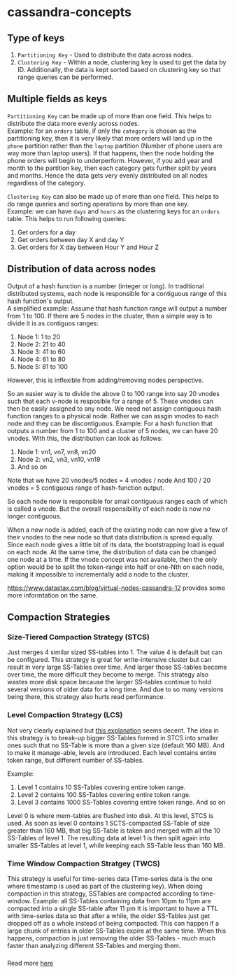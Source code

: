 # cassandra-concepts


## Type of keys

1. `Partitioning Key` - Used to distribute the data across nodes.  
2. `Clustering Key` - Within a node, clustering key is used to get the data by ID. Additionally, the data is kept sorted based on clustering key so that range queries can be performed.


## Multiple fields as keys

`Partitioning Key` can be made up of more than one field. This helps to distribute the data more evenly across nodes.  
Example: for an `orders` table, if only the `category` is chosen as the partitioning key, then it is very likely that more orders will land up in the `phone` partition rather than the `laptop` partition (Number of phone users are way more than laptop users). If that happens, then the node holding the phone orders will begin to underperform. However, if you add year and month to the partition key, then each category gets further split by years and months. Hence the data gets very evenly distributed on all nodes regardless of the category.

`Clustering Key` can also be made up of more than one field. This helps to do range queries and sorting operations by more than one key.  
Example: we can have `days` and `hours` as the clustering keys for an `orders` table. This helps to run following queries:
1. Get orders for a day
2. Get orders between day X and day Y
3. Get orders for X day between Hour Y and Hour Z


## Distribution of data across nodes

Output of a hash function is a number (integer or long).
In traditional distributed systems, each node is responsible for a contiguous range of this hash function's output.  
A simplified example: Assume that hash function range will output a number from 1 to 100.
If there are 5 nodes in the cluster, then a simple way is to divide it is as contiguos ranges:
1. Node 1: 1 to 20
2. Node 2: 21 to 40
3. Node 3: 41 to 60
4. Node 4: 61 to 80
5. Node 5: 81 to 100

However, this is inflexible from adding/removing nodes perspective.

So an easier way is to divide the above 0 to 100 range into say 20 vnodes such that each v-node is resposible for a range of 5.
These vnodes can then be easily assigned to any node. We need not assign contiguous hash function ranges to a physical node.
Rather we can assgin vnodes to each node and they can be discontiguous.
Example:
For a hash function that outputs a number from 1 to 100 and a cluster of 5 nodes, we can have 20 vnodes.
With this, the distribution can look as follows:
1. Node 1: vn1, vn7, vn8, vn20
2. Node 2: vn2, vn3, vn10, vn19
3. And so on

Note that we have 20 vnodes/5 nodes = 4 vnodes / node
And 100 / 20 vnodes = 5 contiguous range of hash-function output.

So each node now is responsible for small contiguous ranges each of which is called a vnode.
But the overall responsibility of each node is now no longer contiguous.

When a new node is added, each of the existing node can now give a few of their vnodes to the new node so that data distribution is spread equally.
Since each node gives a little bit of its data, the bootstrapping load is equal on each node.
At the same time, the distribution of data can be changed one node at a time.
If the vnode concept was not available, then the only option would be to split the token-range into half or one-Nth on each node, making it impossible to incrementally add a node to the cluster.

https://www.datastax.com/blog/virtual-nodes-cassandra-12 provides some more informtation on the same.


## Compaction Strategies


### Size-Tiered Compaction Strategy (STCS)
Just merges 4 similar sized SS-tables into 1.
The value 4 is default but can be configured.
This strategy is great for write-intensive cluster but can result in very large SS-Tables over time.
And larger those SS-tables become over time, the more difficult they become to merge.
This strategy also wastes more disk space because the larger SS-tables continue to hold several versions of older data for a long time.
And due to so many versions being there, this strategy also hurts read performance.

### Level Compaction Strategy (LCS)
Not very clearly explained but [this explanation](https://www.scylladb.com/2018/01/31/compaction-series-leveled-compaction/) seems decent.
The idea in this strategy is to break-up bigger SS-Tables formed in STCS into smaller ones such that no SS-Table is more than a given size (default 160 MB).
And to make it manage-able, levels are introduced. Each level contains entire token range, but different number of SS-tables.

Example:
1. Level 1 contains 10 SS-Tables covering entire token range.
2. Level 2 contains 100 SS-Tables covering entire token range.
3. Level 3 contains 1000 SS-Tables covering entire token range.
And so on

Level 0 is where mem-tables are flushed into disk. At this level, STCS is used.
As soon as level 0 contains 1 SCTS-compacted SS-Table of size greater than 160 MB, that big SS-Table is taken and merged with all the 10 SS-Tables of level 1.
The resulting data at level 1 is then split again into smaller SS-Tables at level 1, while keeping each SS-Table less than 160 MB.


### Time Window Compaction Stratgey (TWCS)
This strategy is useful for time-series data (Time-series data is the one where timestamp is used as part of the clustering key).
When doing compaction in this strategy, SSTables are compacted according to time-window.
Example: all SS-Tables containing data from 10pm to 11pm are compacted into a single SS-table after 11 pm
It is important to have a TTL with time-series data so that after a while, the older SS-Tables just get dropped off as a whole instead of being compacted.
This can happen if a large chunk of entries in older SS-Tables expire at the same time.
When this happens, compaction is just removing the older SS-Tables - much much faster than analyzing different SS-Tables and merging them.

### 

Read more [here](https://docs.datastax.com/en/dse/5.1/dse-arch/datastax_enterprise/dbInternals/dbIntHowDataMaintain.html#dbIntHowDataMaintain__dml_types_of_compaction)
